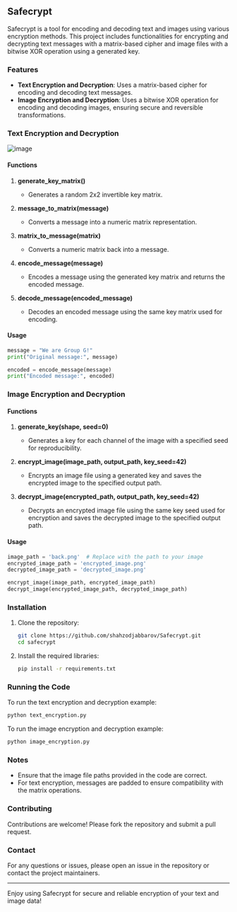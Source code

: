 ## Safecrypt
Safecrypt is a tool for encoding and decoding text and images using various encryption methods. This project includes functionalities for encrypting and decrypting text messages with a matrix-based cipher and image files with a bitwise XOR operation using a generated key.

### Features
- **Text Encryption and Decryption**: Uses a matrix-based cipher for encoding and decoding text messages.
- **Image Encryption and Decryption**: Uses a bitwise XOR operation for encoding and decoding images, ensuring secure and reversible transformations.

### Text Encryption and Decryption

![image](https://github.com/shahzodjabbarov/Safecrypt/assets/145886003/f8f5876a-841d-4524-b1f6-d9a49801801d)

#### Functions
1. **generate_key_matrix()**
   - Generates a random 2x2 invertible key matrix.

2. **message_to_matrix(message)**
   - Converts a message into a numeric matrix representation.

3. **matrix_to_message(matrix)**
   - Converts a numeric matrix back into a message.

4. **encode_message(message)**
   - Encodes a message using the generated key matrix and returns the encoded message.

5. **decode_message(encoded_message)**
   - Decodes an encoded message using the same key matrix used for encoding.

#### Usage
```python
message = "We are Group G!"
print("Original message:", message)

encoded = encode_message(message)
print("Encoded message:", encoded)
```

### Image Encryption and Decryption

#### Functions
1. **generate_key(shape, seed=0)**
   - Generates a key for each channel of the image with a specified seed for reproducibility.

2. **encrypt_image(image_path, output_path, key_seed=42)**
   - Encrypts an image file using a generated key and saves the encrypted image to the specified output path.

3. **decrypt_image(encrypted_path, output_path, key_seed=42)**
   - Decrypts an encrypted image file using the same key seed used for encryption and saves the decrypted image to the specified output path.

#### Usage
```python
image_path = 'back.png'  # Replace with the path to your image 
encrypted_image_path = 'encrypted_image.png'
decrypted_image_path = 'decrypted_image.png'

encrypt_image(image_path, encrypted_image_path)
decrypt_image(encrypted_image_path, decrypted_image_path)
```

### Installation
1. Clone the repository:
   ```sh
   git clone https://github.com/shahzodjabbarov/Safecrypt.git
   cd safecrypt
   ```

2. Install the required libraries:
   ```sh
   pip install -r requirements.txt
   ```

### Running the Code
To run the text encryption and decryption example:
```sh
python text_encryption.py
```

To run the image encryption and decryption example:
```sh
python image_encryption.py
```

### Notes
- Ensure that the image file paths provided in the code are correct.
- For text encryption, messages are padded to ensure compatibility with the matrix operations.


### Contributing
Contributions are welcome! Please fork the repository and submit a pull request.

### Contact
For any questions or issues, please open an issue in the repository or contact the project maintainers.

---

Enjoy using Safecrypt for secure and reliable encryption of your text and image data!
